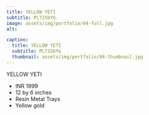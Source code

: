 ```yaml
---
title: YELLOW YETI
subtitle: PLT156YG.
image: assets/img/portfolio/04-full.jpg
alt: 

caption:
  title: YELLOW YETI
  subtitle: PLT156YG
  thumbnail: assets/img/portfolio/04-thumbnail.jpg
---
```

YELLOW YETI

- INR 1999
- 12 by 6 inches
- Resin Metal Trays
- Yellow gold


